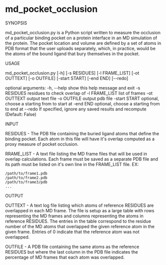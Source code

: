 # md_pocket_occlusion
SYNOPSIS

md_pocket_occlusion.py is a Python script written to measure the occlusion of a particular binding pocket on a protein interface in an MD simulation of the protein. The pocket location and volume are defined by a set of atoms in PDB format that the user uploads separately, which, in practice, would be the atoms of the bound ligand that bury themselves in the pocket. 


USAGE

md_pocket_occlusion.py [-h] [-s RESIDUES] [-l FRAME_LIST] [-ot OUTTEXT]
                       [-o OUTFILE] [-start START] [-end END] [--redo]


optional arguments:
  -h, --help     show this help message and exit
  -s RESIDUES    residues to check overlap of
  -l FRAME_LIST  list of frames 
  -ot OUTTEXT    output text file
  -o OUTFILE     output pdb file
  -start START   optional, choose a starting from to start at
  -end END       optional, choose a starting from to end at
  --redo         If specified, ignore any saved results and recompute
                 (Default: False)


INPUT

RESIDUES - The PDB file containing the buried ligand atoms that define the binding pocket. Each atom in this file will have it's overlap computed as a proxy measure of pocket occlusion.

RRAME_LIST - A text file listing the MD frame files that will be used in overlap calculations. Each frame must be saved as a separate PDB file and its path must be listed on it's own line in the FRAME_LIST file. EX:

    /path/to/frame1.pdb
    /path/to/frame2.pdb
    /path/to/frame3/pdb
    ...

OUTPUT

OUTTEXT - A text log file listing which atoms of reference RESIDUES are overlapped in each MD frame. The file is setup as a large table with rows representing the MD frames and columns representing the atoms in reference RESIDUES. The entries in the table correspond to the residue number of the MD atoms that overlapped the given reference atom in the given frame. Entries of 0 indicate that the reference atom was not overlapped.

OUTFILE - A PDB file containing the same atoms as the reference RESIDUES but where the last column in the PDB file indicates the percentage of MD frames that each atom was overlapped.
